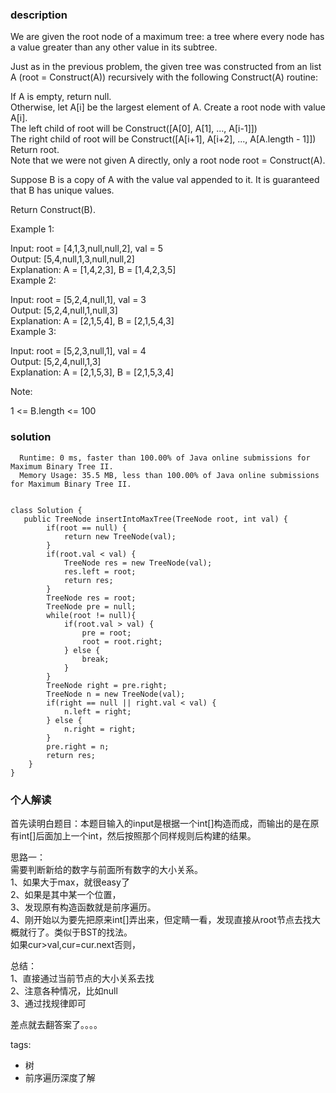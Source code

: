 ### description    
  We are given the root node of a maximum tree: a tree where every node has a value greater than any other value in its subtree.  
    
  Just as in the previous problem, the given tree was constructed from an list A (root = Construct(A)) recursively with the following Construct(A) routine:  
    
  If A is empty, return null.  
  Otherwise, let A[i] be the largest element of A.  Create a root node with value A[i].  
  The left child of root will be Construct([A[0], A[1], ..., A[i-1]])  
  The right child of root will be Construct([A[i+1], A[i+2], ..., A[A.length - 1]])  
  Return root.  
  Note that we were not given A directly, only a root node root = Construct(A).  
    
  Suppose B is a copy of A with the value val appended to it.  It is guaranteed that B has unique values.  
    
  Return Construct(B).  
    
     
    
  Example 1:  
    
    
    
  Input: root = [4,1,3,null,null,2], val = 5  
  Output: [5,4,null,1,3,null,null,2]  
  Explanation: A = [1,4,2,3], B = [1,4,2,3,5]  
  Example 2:  
    
    
  Input: root = [5,2,4,null,1], val = 3  
  Output: [5,2,4,null,1,null,3]  
  Explanation: A = [2,1,5,4], B = [2,1,5,4,3]  
  Example 3:  
    
    
  Input: root = [5,2,3,null,1], val = 4  
  Output: [5,2,4,null,1,3]  
  Explanation: A = [2,1,5,3], B = [2,1,5,3,4]  
     
    
  Note:  
    
  1 <= B.length <= 100  
### solution    
```    
  Runtime: 0 ms, faster than 100.00% of Java online submissions for Maximum Binary Tree II.  
  Memory Usage: 35.5 MB, less than 100.00% of Java online submissions for Maximum Binary Tree II.  
    
    
class Solution {  
   public TreeNode insertIntoMaxTree(TreeNode root, int val) {  
        if(root == null) {  
            return new TreeNode(val);  
        }  
        if(root.val < val) {  
            TreeNode res = new TreeNode(val);  
            res.left = root;  
            return res;  
        }  
        TreeNode res = root;  
        TreeNode pre = null;  
        while(root != null){  
            if(root.val > val) {  
                pre = root;  
                root = root.right;  
            } else {  
                break;  
            }  
        }  
        TreeNode right = pre.right;  
        TreeNode n = new TreeNode(val);  
        if(right == null || right.val < val) {  
            n.left = right;  
        } else {  
            n.right = right;  
        }  
        pre.right = n;  
        return res;  
    }  
}  
```    
    
### 个人解读    
  首先读明白题目：本题目输入的input是根据一个int[]构造而成，而输出的是在原有int[]后面加上一个int，然后按照那个同样规则后构建的结果。  
    
  思路一：  
  需要判断新给的数字与前面所有数字的大小关系。  
  1、如果大于max，就很easy了  
  2、如果是其中某一个位置，  
  3、发现原有构造函数就是前序遍历。   
  4、刚开始以为要先把原来int[]弄出来，但定睛一看，发现直接从root节点去找大概就行了。类似于BST的找法。  
    如果cur>val,cur=cur.next否则，  
    
  总结：  
  1、直接通过当前节点的大小关系去找  
  2、注意各种情况，比如null  
  3、通过找规律即可  
    
  差点就去翻答案了。。。。  
    
tags:    
  -  树  
  -  前序遍历深度了解  

